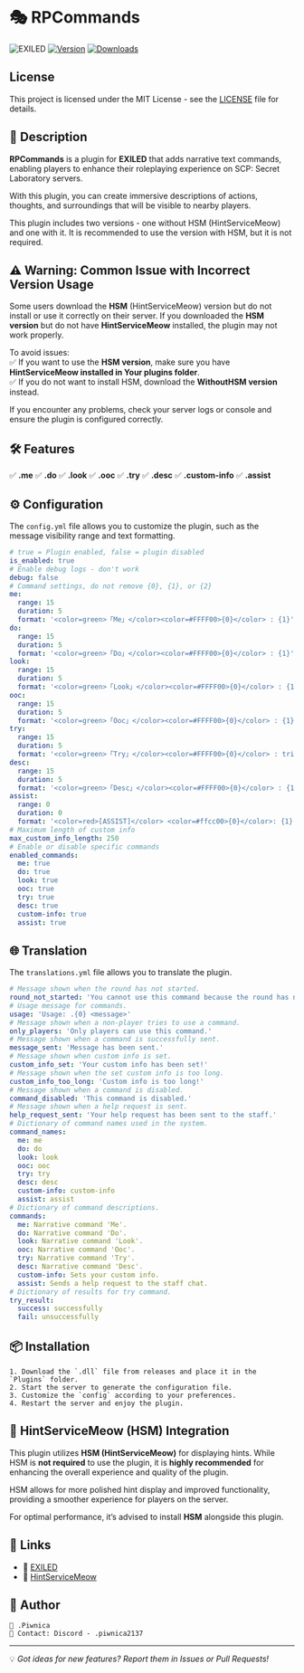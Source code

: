 # 🎭 RPCommands

![EXILED](https://img.shields.io/badge/EXILED-Supported-green?style=for-the-badge)
[![Version](https://img.shields.io/github/v/release/PiwnicaUwU/RPCommands?style=for-the-badge)](https://github.com/PiwnicaUwU/RPCommands/releases/latest)
[![Downloads](https://img.shields.io/github/downloads/PiwnicaUwU/RPCommands/total?style=for-the-badge)](https://github.com/PiwnicaUwU/RPCommands/releases)
## License
This project is licensed under the MIT License - see the [LICENSE](LICENSE) file for details.

## 📜 Description
**RPCommands** is a plugin for **EXILED** that adds narrative text commands, enabling players to enhance their roleplaying experience on SCP: Secret Laboratory servers.

With this plugin, you can create immersive descriptions of actions, thoughts, and surroundings that will be visible to nearby players.

This plugin includes two versions - one without HSM (HintServiceMeow) and one with it. It is recommended to use the version with HSM, but it is not required.

## ⚠️ Warning: Common Issue with Incorrect Version Usage  

Some users download the **HSM** (HintServiceMeow) version but do not install or use it correctly on their server. If you downloaded the **HSM version** but do not have **HintServiceMeow** installed, the plugin may not work properly.  

To avoid issues:  
✅ If you want to use the **HSM version**, make sure you have **HintServiceMeow installed in Your plugins folder**.  
✅ If you do not want to install HSM, download the **WithoutHSM version** instead.  

If you encounter any problems, check your server logs or console and ensure the plugin is configured correctly.

## 🛠️ Features
✅ **.me**
✅ **.do**
✅ **.look**
✅ **.ooc** 
✅ **.try**
✅ **.desc**
✅ **.custom-info**
✅ **.assist**

## ⚙️ Configuration
The `config.yml` file allows you to customize the plugin, such as the message visibility range and text formatting.

```yaml
# true = Plugin enabled, false = plugin disabled
is_enabled: true
# Enable debug logs - don't work
debug: false
# Command settings, do not remove {0}, {1}, or {2}
me:
  range: 15
  duration: 5
  format: '<color=green>「Me」</color><color=#FFFF00>{0}</color> : {1}'
do:
  range: 15
  duration: 5
  format: '<color=green>「Do」</color><color=#FFFF00>{0}</color> : {1}'
look:
  range: 15
  duration: 5
  format: '<color=green>「Look」</color><color=#FFFF00>{0}</color> : {1}'
ooc:
  range: 15
  duration: 5
  format: '<color=green>「Ooc」</color><color=#FFFF00>{0}</color> : {1}'
try:
  range: 15
  duration: 5
  format: '<color=green>「Try」</color><color=#FFFF00>{0}</color> : tried to {1} and {2} did it!'
desc:
  range: 15
  duration: 5
  format: '<color=green>「Desc」</color><color=#FFFF00>{0}</color> : {1}'
assist:
  range: 0
  duration: 0
  format: '<color=red>[ASSIST]</color> <color=#ffcc00>{0}</color>: {1}'
# Maximum length of custom info
max_custom_info_length: 250
# Enable or disable specific commands
enabled_commands:
  me: true
  do: true
  look: true
  ooc: true
  try: true
  desc: true
  custom-info: true
  assist: true
```
## 🌐 Translation
The `translations.yml` file allows you to translate the plugin.

```yaml
# Message shown when the round has not started.
round_not_started: 'You cannot use this command because the round has not started yet.'
# Usage message for commands.
usage: 'Usage: .{0} <message>'
# Message shown when a non-player tries to use a command.
only_players: 'Only players can use this command.'
# Message shown when a command is successfully sent.
message_sent: 'Message has been sent.'
# Message shown when custom info is set.
custom_info_set: 'Your custom info has been set!'
# Message shown when the set custom info is too long.
custom_info_too_long: 'Custom info is too long!'
# Message shown when a command is disabled.
command_disabled: 'This command is disabled.'
# Message shown when a help request is sent.
help_request_sent: 'Your help request has been sent to the staff.'
# Dictionary of command names used in the system.
command_names:
  me: me
  do: do
  look: look
  ooc: ooc
  try: try
  desc: desc
  custom-info: custom-info
  assist: assist
# Dictionary of command descriptions.
commands:
  me: Narrative command 'Me'.
  do: Narrative command 'Do'.
  look: Narrative command 'Look'.
  ooc: Narrative command 'Ooc'.
  try: Narrative command 'Try'.
  desc: Narrative command 'Desc'.
  custom-info: Sets your custom info.
  assist: Sends a help request to the staff chat.
# Dictionary of results for try command.
try_result:
  success: successfully
  fail: unsuccessfully
```

## 📦 Installation
```plaintext
1. Download the `.dll` file from releases and place it in the `Plugins` folder.
2. Start the server to generate the configuration file.
3. Customize the `config` according to your preferences.
4. Restart the server and enjoy the plugin.
```

## 🐾 HintServiceMeow (HSM) Integration
This plugin utilizes **HSM (HintServiceMeow)** for displaying hints. While HSM is **not required** to use the plugin, it is **highly recommended** for enhancing the overall experience and quality of the plugin.

HSM allows for more polished hint display and improved functionality, providing a smoother experience for players on the server.

For optimal performance, it’s advised to install **HSM** alongside this plugin.

## 🔗 Links
- 📖 [EXILED](https://github.com/ExMod-Team/EXILED)
- 🐾 [HintServiceMeow](https://github.com/MeowServer/HintServiceMeow)


## 👥 Author
```plaintext
👤 .Piwnica  
📧 Contact: Discord - .piwnica2137
```

---

💡 *Got ideas for new features? Report them in Issues or Pull Requests!*

